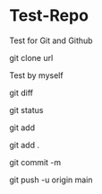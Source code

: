 # Test-Repo

Test for Git and Github

git clone url

Test by myself

git diff

git status

git add

git add .

git commit -m

git push -u origin main

